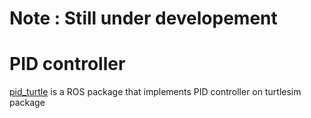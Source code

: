 # Note : Still under developement

# PID controller
  [pid_turtle](https://github.com/hubble-02/ivlbs_asgn/tree/master/pid_turtle) is a ROS package that implements PID controller on turtlesim package
